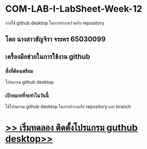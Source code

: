 # COM-LAB-I-LabSheet-Week-12

การใช้ github desktop ในการทำงานร่วมกับ repository

## โดย นางสาวธัญจิรา จระคร 65030099
## เครื่องมือช่วยในการใช้งาน github

### สิ่งที่ต้องเตรียม

โปรแกรม github desktop

### เป้าหมายที่จะทำในวันนี้

ใช้โปรแกรม github desktop ในการทำงานกับ repository และ branch

# [>> เริ่มทดลอง ติดตั้งโปรแกรม guthub desktop>>](W12-Labsheet-01.md)
